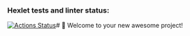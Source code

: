 ### Hexlet tests and linter status:
[![Actions Status](https://github.com/koder-dev/frontend-project-11/workflows/hexlet-check/badge.svg)](https://github.com/koder-dev/frontend-project-11/actions)# 🚀 Welcome to your new awesome project!

